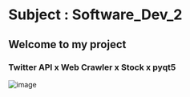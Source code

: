 # Subject : Software_Dev_2
## Welcome to my project
### Twitter API  x  Web Crawler  x  Stock  x  pyqt5
![image](https://user-images.githubusercontent.com/68021060/116099035-c3505a00-a6d5-11eb-85d9-4642e5b7bdaf.png)
